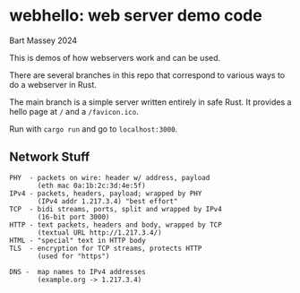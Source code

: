 # webhello: web server demo code
Bart Massey 2024

This is demos of how webservers work and can be used.

There are several branches in this repo that correspond to
various ways to do a webserver in Rust.

The main branch is a simple server written entirely in safe
Rust. It provides a hello page at `/` and a `/favicon.ico`.

Run with `cargo run` and go to `localhost:3000`.

## Network Stuff

    PHY  - packets on wire: header w/ address, payload
           (eth mac 0a:1b:2c:3d:4e:5f)
    IPv4 - packets, headers, payload; wrapped by PHY
           (IPv4 addr 1.217.3.4) "best effort"
    TCP  - bidi streams, ports, split and wrapped by IPv4
           (16-bit port 3000)
    HTTP - text packets, headers and body, wrapped by TCP
           (textual URL http://1.217.3.4/)
    HTML - "special" text in HTTP body
    TLS  - encryption for TCP streams, protects HTTP
           (used for "https")

    DNS -  map names to IPv4 addresses
           (example.org -> 1.217.3.4)

